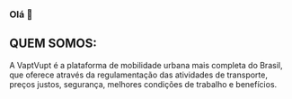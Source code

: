 ### Olá 👋

<!--
**VaptVuptAplicativo/VaptVuptAplicativo** is a ✨ _special_ ✨ repository because its `README.md` (this file) appears on your GitHub profile.

Here are some ideas to get you started:

- 🔭 I’m currently working on ...
- 🌱 I’m currently learning ...
- 👯 I’m looking to collaborate on ...
- 🤔 I’m looking for help with ...
- 💬 Ask me about ...
- 📫 How to reach me: ...
- 😄 Pronouns: ...
- ⚡ Fun fact: ...
-->

## QUEM SOMOS:

A VaptVupt é a plataforma de mobilidade urbana mais completa do Brasil, que oferece através da regulamentação das atividades de transporte, preços justos, segurança, melhores condições de trabalho e benefícios.
